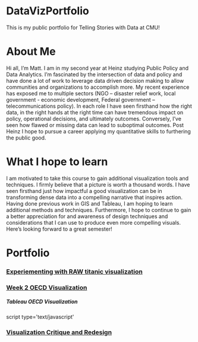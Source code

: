 # DataVizPortfolio
This is my public portfolio for Telling Stories with Data at CMU!

# About Me
Hi all, I’m Matt.  I am in my second year at Heinz studying Public Policy and Data Analytics.  I’m fascinated by the intersection of data and policy and have done a lot of work to leverage data driven decision making to allow communities and organizations to accomplish more.  My recent experience has exposed me to multiple sectors (NGO – disaster relief work, local government - economic development, Federal government – telecommunications policy).  In each role I have seen firsthand how the right data, in the right hands at the right time can have tremendous impact on policy, operational decisions, and ultimately outcomes.  Conversely, I’ve seen how flawed or missing data can lead to suboptimal outcomes.  Post Heinz I hope to pursue a career applying my quantitative skills to furthering the public good.   

# What I hope to learn
I am motivated to take this course to gain additional visualization tools and techniques. I firmly believe that a picture is worth a thousand words.  I have seen firsthand just how impactful a good visualization can be in transforming dense data into a compelling narrative that inspires action.  Having done previous work in GIS and Tableau, I am hoping to learn additional methods and techniques.  Furthermore, I hope to continue to gain a better appreciation for and awareness of design techniques and considerations that I can use to produce even more compelling visuals.  Here’s looking forward to a great semester! 

# Portfolio

### [Experiementing with RAW titanic visualization](https://mdtettelbach.github.io/DataVizPortfolio/titanic)
### [Week 2 OECD Visualization](/OECDVIZ_week2.md)

##### Tableau OECD Visualization 
script type='text/javascript' 

### [Visualization Critique and Redesign](https://mdtettelbach.github.io/DataVizPortfolio/Redesign)
